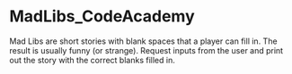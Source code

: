 # MadLibs_CodeAcademy
Mad Libs are short stories with blank spaces that a player can fill in. The result is usually funny (or strange).  Request inputs from the user and print out the story with the correct blanks filled in. 
